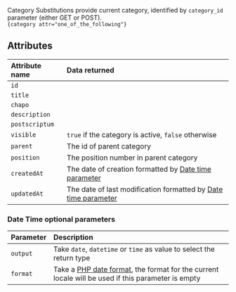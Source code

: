 Category Substitutions provide current category, identified by `category_id` parameter (either GET or POST).    
`{category attr="one_of_the_following"}`

## Attributes

| Attribute name   | Data returned                                                                                          |
|:-----------------|:-------------------------------------------------------------------------------------------------------|
| `id`             | 	                                                                                                      |
| `title`          |                                                                                                        |
| `chapo`          | 	                                                                                                      |
| ` description `  | 	 	                                                                                                    |
| ` postscriptum ` | 	 	 	                                                                                                  |
| ` visible `      | 	 	 	`true` if the category is active, `false` otherwise                                               |
| ` parent `       | 	 	 	The id of parent category                                                                         |
| ` position `     | 	 	 	The position number in parent category                                                            |
| ` createdAt `    | 	 	 	The date of creation formatted by  [Date time parameter](#date-time-optional-parameters)          |
| ` updatedAt `    | 	 	 	The date of last modification formatted by  [Date time parameter](#date-time-optional-parameters) |

### Date Time optional parameters
| Parameter | Description                                                                                                                                             |
|:----------|:--------------------------------------------------------------------------------------------------------------------------------------------------------|
| `output`  | Take `date`, `datetime` or `time` as value to select the return type                                                                                    |
| `format`  | Take a [PHP date format](https://www.php.net/manual/fr/datetime.format.php),  the format for the current locale will be used if this parameter is empty |